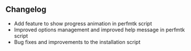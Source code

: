 ## Changelog

- Add feature to show progress animation in perfmtk script
- Improved options management and improved help message in perfmtk script
- Bug fixes and improvements to the installation script
 

